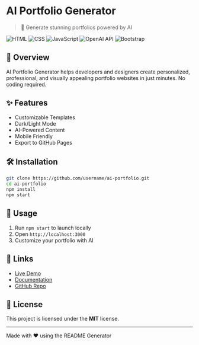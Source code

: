 # AI Portfolio Generator

> 🚀 Generate stunning portfolios powered by AI

![HTML](https://img.shields.io/badge/HTML-brightgreen?style=for-the-badge)
![CSS](https://img.shields.io/badge/CSS-brightgreen?style=for-the-badge)
![JavaScript](https://img.shields.io/badge/JavaScript-brightgreen?style=for-the-badge)
![OpenAI API](https://img.shields.io/badge/OpenAI%20API-brightgreen?style=for-the-badge)
![Bootstrap](https://img.shields.io/badge/Bootstrap-brightgreen?style=for-the-badge)

## 🌟 Overview
AI Portfolio Generator helps developers and designers create personalized, professional, and visually appealing portfolio websites in just minutes. No coding required.

## ✨ Features
- Customizable Templates
- Dark/Light Mode
- AI-Powered Content
- Mobile Friendly
- Export to GitHub Pages

## 🛠️ Installation
```bash
git clone https://github.com/username/ai-portfolio.git
cd ai-portfolio
npm install
npm start
```

## 📖 Usage
1. Run `npm start` to launch locally  
2. Open `http://localhost:3000`  
3. Customize your portfolio with AI

## 🔗 Links
- [Live Demo](https://aiportfolio.vercel.app)
- [Documentation](https://aiportfolio.vercel.app/docs)
- [GitHub Repo](https://github.com/username/ai-portfolio)

## 📄 License
This project is licensed under the **MIT** license.

---
Made with ❤️ using the README Generator
